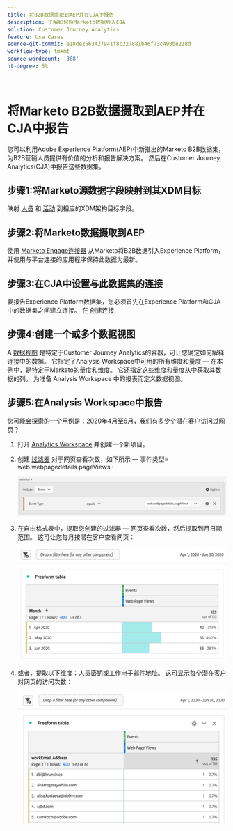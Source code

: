 ```yaml
---
title: 将B2B数据摄取到AEP并在CJA中报告
description: 了解如何将Marketo数据导入CJA
solution: Customer Journey Analytics
feature: Use Cases
source-git-commit: e18de2563427941f8c227881b46f73c490be218d
workflow-type: tm+mt
source-wordcount: '368'
ht-degree: 5%

---
```



# 将Marketo B2B数据摄取到AEP并在CJA中报告

您可以利用Adobe Experience Platform(AEP)中新推出的Marketo B2B数据集，为B2B营销人员提供有价值的分析和报告解决方案。 然后在Customer Journey Analytics(CJA)中报告这些数据集。

## 步骤1:将Marketo源数据字段映射到其XDM目标

映射 [人员](https://experienceleague.adobe.com/docs/experience-platform/sources/connectors/adobe-applications/mapping/marketo.html?lang=en#persons) 和 [活动](https://experienceleague.adobe.com/docs/experience-platform/sources/connectors/adobe-applications/mapping/marketo.html?lang=en#activities) 到相应的XDM架构目标字段。

## 步骤2:将Marketo数据摄取到AEP

使用 [Marketo Engage连接器](https://experienceleague.adobe.com/docs/experience-platform/sources/connectors/adobe-applications/marketo/marketo.html?lang=en) 从Marketo将B2B数据引入Experience Platform，并使用与平台连接的应用程序保持此数据为最新。

## 步骤3:在CJA中设置与此数据集的连接

要报告Experience Platform数据集，您必须首先在Experience Platform和CJA中的数据集之间建立连接。 在 [创建连接](https://experienceleague.adobe.com/docs/analytics-platform/using/cja-connections/create-connection.html?lang=zh-Hans).

## 步骤4:创建一个或多个数据视图

A [数据视图](/help/data-views/data-views.md) 是特定于Customer Journey Analytics的容器，可让您确定如何解释连接中的数据。 它指定了Analysis Workspace中可用的所有维度和量度 — 在本例中，是特定于Marketo的量度和维度。 它还指定这些维度和量度从中获取其数据的列。 为准备 Analysis Workspace 中的报表而定义数据视图。

## 步骤5:在Analysis Workspace中报告

您可能会探索的一个用例是：2020年4月至6月，我们有多少个潜在客户访问过网页？

1. 打开 [Analytics Workspace](/help/analysis-workspace/home.md) 并创建一个新项目。

1. 创建 [过滤器](/help/components/filters/create-filters.md) 对于网页查看次数，如下所示 — 事件类型= web.webpagedetails.pageViews :

   ![](assets/marketo-filter.png)

1. 在自由格式表中，提取您创建的过滤器 — 网页查看次数，然后提取到月日期范围。 这可让您每月按潜在客户查看网页：

   ![](assets/marketo-freeform.png)

1. 或者，提取以下维度：人员密钥或工作电子邮件地址。 这可显示每个潜在客户对网页的访问次数：

   ![](assets/marketo-freeform2.png)
